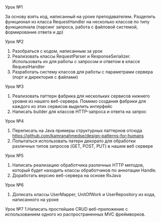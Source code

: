 Урок №1

За основу взять код, написанный на уроке преподавателем. Разделить функционал из класса RequestHandler на несколько классов по типу функциолнала 
(парсинг запроса, работа с файловой системой, формирование ответа и др)

Урок №2

1. Разобраться с кодом, написанным за урок
2. Реализовать классы RequestParser и ResponseSerializer. Использовать их для работы с запросом и ответом в классе RequestHandler
3. Разработать систему классов для работы с параметрами сервера (порт и директория с файлами)

Урок №3

1. Реализовать паттерн фабрика для нескольких сервисов нижнего уровня из нашего веб-сервера. 
   Помимо создания фабрики для каждого из этих сервисов выделить интерфейс
2. Написать builder для классов HTTP-запроса и ответа на запрос

Урок №4

1. Переписать на Java примеры структурных паттернов отсюда https://github.com/kamranahmedse/design-patterns-for-humans
2. Попытаться использовать патерн декорато для обработки различных типов запросов (GET, POST, PUT) в нашем веб сервере

Урок №5

1. Написать реализацию обработчика различных HTTP методов, который будет находить классы обработчиков по аннотации Handle.
2. Доработать версию веб-сервера на основе RxJava

Урок №6
1. Дописать классы UserMapper, UnitOfWork и UserRepository из кода, написанного на уроке

Урок №7
1.Написать простейшее CRUD веб-приложение с использованием одного из распространенных MVC фреймворков.
